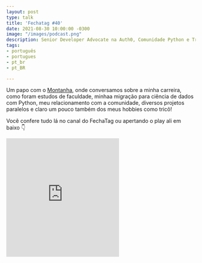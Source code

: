 ```yaml
---
layout: post
type: talk
title: 'Fechatag #40'
date: 2021-08-30 10:00:00 -0300
image: "/images/podcast.png"
description: Senior Developer Advocate na Auth0, Comunidade Python e Tricô
tags:
- português
- portugues
- pt_br
- pt_BR

---
```


Um papo com o [Montanha](https://twitter.com/femontanha), onde conversamos sobre a minha carreira, como foram estudos de faculdade, minhaa migração para ciência de dados com Python, meu relacionamento com a comunidade, diversos projetos paralelos e claro um pouco também dos meus hobbies como tricô!

Você confere tudo lá no canal do FechaTag ou apertando o play ali em baixo 👇

<iframe max-width="100%" height="315" src="https://www.youtube-nocookie.com/embed/M6guSKTP92U" title="YouTube video player" frameborder="0" allow="accelerometer; autoplay; clipboard-write; encrypted-media; gyroscope; picture-in-picture" allowfullscreen></iframe>